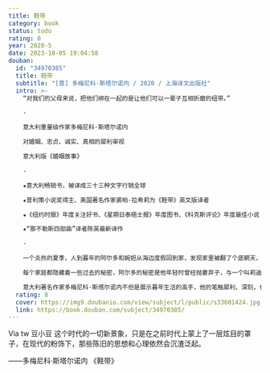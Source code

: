 ```yaml
---
title: 鞋带
category: book
status: todo
rating: 0
year: 2020-5
date: 2023-10-05 19:04:58
douban:
  id: "34970385"
  title: 鞋带
  subtitle: "[意] 多梅尼科·斯塔尔诺内 / 2020 / 上海译文出版社"
  intro: >-
    “对我们的父母来说，把他们绑在一起的是让他们可以一辈子互相折磨的纽带。”

    -

    意大利重量级作家多梅尼科·斯塔尔诺内

    对婚姻、忠贞、诚实、真相的犀利审视

    意大利版《婚姻故事》

    -

    ★意大利畅销书，被译成三十三种文字行销全球

    ★普利策小说奖得主、美国著名作家裘帕·拉希莉为《鞋带》英文版译者

    ★《纽约时报》年度关注好书、《星期日泰晤士报》年度图书、《科克斯评论》年度最佳小说

    ★“那不勒斯四部曲”译者陈英最新译作

    -

    一个炎热的夏季，人到暮年的阿尔多和婉妲从海边度假回到家，发现家里被翻了个底朝天，连爱猫都不见了。是谁干的？

    每个家庭都隐藏着一些过去的秘密，阿尔多的秘密是他年轻时曾经抛妻弃子，与一个叫莉迪娅的女人同居。经历紧张、摩擦和平淡生活的重压，婚姻维持下来，但裂痕早已存在。如果细细打量，就会发现裂痕显而易见，就像一只早已有裂缝的花瓶，一触就碎，只是无人愿意承认。

    意大利著名作家多梅尼科·斯塔尔诺内不但是展示暮年生活的高手，他的笔触犀利、深刻，也揭示了婚姻家庭生活的错综复杂。
  rating: 8
  cover: https://img9.doubanio.com/view/subject/l/public/s33601424.jpg
  link: https://book.douban.com/subject/34970385/
---
```


Via tw 豆小豆 这个时代的一切新景象，只是在之前时代上蒙上了一层炫目的罩子，在现代的粉饰下，那些陈旧的思想和心理依然会沉渣泛起。

——多梅尼科·斯塔尔诺内 《鞋带》
